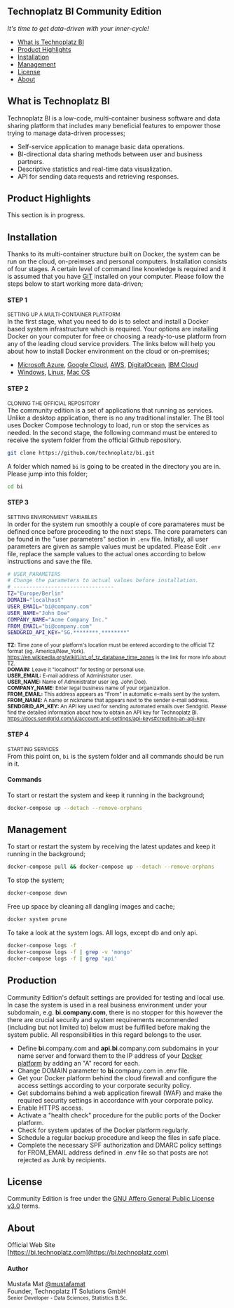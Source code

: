 ## Technoplatz BI Community Edition
*It's time to get data-driven with your inner-cycle!*

- [What is Technoplatz BI](#what-is-technoplatz-bi)
- [Product Highlights](#product-highlights)
- [Installation](#installation)
- [Management](#management)
- [License](#license)
- [About](#about)

## What is Technoplatz BI
Technoplatz BI is a low-code, multi-container business software and data sharing platform that includes many beneficial features to empower those trying to manage data-driven processes;

- Self-service application to manage basic data operations.
- BI-directional data sharing methods between user and business partners.
- Descriptive statistics and real-time data visualization.
- API for sending data requests and retrieving responses.

## Product Highlights
This section is in progress.

## Installation
Thanks to its multi-container structure built on Docker, the system can be run on the cloud, on-preimses and personal computers. Installation consists of four stages. A certain level of command line knowledge is required and it is assumed that you have [GiT](https://git-scm.com) installed on your computer. Please follow the steps below to start working more data-driven;

#### STEP 1
<sup>SETTING UP A MULTI-CONTAINER PLATFORM</sup>\
In the first stage, what you need to do is to select and install a Docker based system infrastructure which is required. Your options are installing Docker on your computer for free or choosing a ready-to-use platform from any of the leading cloud service providers. The links below will help you about how to install Docker environment on the cloud or on-premises;

- [Microsoft Azure](https://azure.microsoft.com/en-us/services/kubernetes-service/docker/), [Google Cloud](https://cloud.google.com/marketplace/docs/container-images), [AWS](https://aws.amazon.com/marketplace/pp/prodview-2jrv4ti3v2r3e?sr=0-1&ref_=beagle&applicationId=AWSMPContessa), [DigitalOcean](https://marketplace.digitalocean.com/apps/docker), [IBM Cloud](https://www.ibm.com/de-de/cloud/learn/docker)
- [Windows](https://docs.docker.com/desktop/install/windows-install), [Linux](https://docs.docker.com/desktop/install/linux-install), [Mac OS](https://docs.docker.com/desktop/install/mac-install)

#### STEP 2
<sup>CLONING THE OFFICIAL REPOSITORY</sup>\
The community edition is a set of applications that running as services. Unlike a desktop application, there is no any traditional installer. The BI tool uses Docker Compose technology to load, run or stop the services as needed. In the second stage, the following command must be entered to receive the system folder from the official Github repository.

```bash
git clone https://github.com/technoplatz/bi.git
```

A folder which named `bi` is going to be created in the directory you are in. Please jump into this folder;

```bash
cd bi
```

#### STEP 3
<sup>SETTING ENVIRONMENT VARIABLES</sup>\
In order for the system run smoothly a couple of core paramateres must be defined once before proceeding to the next steps. The core parameters can be found in the "user parameters" section in `.env` file. Initially, all user parameters are given as sample values must be updated. Please Edit `.env` file, replace the sample values to the actual ones according to below instructions and save the file.

```bash
# USER_PARAMETERS
# Change the parameters to actual values before installation.
# --------------------------------
TZ="Europe/Berlin"
DOMAIN="localhost"
USER_EMAIL="bi@company.com"
USER_NAME="John Doe"
COMPANY_NAME="Acme Company Inc."
FROM_EMAIL="bi@company.com"
SENDGRID_API_KEY="SG.********.********"
```

<sub>**TZ:** Time zone of your platform's location must be entered according to the official TZ format (eg. America/New_York). https://en.wikipedia.org/wiki/List_of_tz_database_time_zones is the link for more info about TZ.\
**DOMAIN:** Leave it "localhost" for testing or personal use.\
**USER_EMAIL:** E-mail address of Administrator user.\
**USER_NAME:** Name of Administrator user (eg. John Doe).\
**COMPANY_NAME:** Enter legal business name of your organization.\
**FROM_EMAIL:** This address appears as "From" in automatic e-mails sent by the system.\
**FROM_NAME:** A name or nickname that appears next to the sender e-mail address.\
**SENDGRID_API_KEY:** An API key used for sending automated emails over Sendgrid. Please find the detailed information about how to obtain an API key for Technoplatz BI. https://docs.sendgrid.com/ui/account-and-settings/api-keys#creating-an-api-key</sub>

#### STEP 4
<sup>STARTING SERVICES</sup>\
From this point on, `bi` is the system folder and all commands should be run in it.

#### Commands
To start or restart the system and keep it running in the background;

```bash
docker-compose up --detach --remove-orphans
```

## Management
To start or restart the system by receiving the latest updates and keep it running in the background;

```bash
docker-compose pull && docker-compose up --detach --remove-orphans
```

To stop the system;

```bash
docker-compose down
```

Free up space by cleaning all dangling images and cache;

```bash
docker system prune
```

To take a look at the system logs. All logs, except db and only api.

```bash
docker-compose logs -f
docker-compose logs -f | grep -v 'mongo'
docker-compose logs -f | grep 'api'
```

## Production
Community Edition's default settings are provided for testing and local use. In case the system is used in a real business environment under your subdomain, e.g. **bi.company.com**, there is no stopper for this however the there are crucial security and system requirements recommended (including but not limited to) below must be fulfilled before making the system public. All responsibilities in this regard belongs to the user.
- Define **bi**.company.com and **api.bi**.company.com subdomains in your name server and forward them to the IP address of your [Docker platform](#step-1) by adding an "A" record for each.
- Change DOMAIN parameter to **bi**.company.com in .env file.
- Get your Docker platform behind the cloud firewall and configure the access settings according to your corporate security policy.
- Get subdomains behind a web application firewall (WAF) and make the required security settings in accordance with your corporate policy.
- Enable HTTPS access.
- Activate a "health check" procedure for the public ports of the Docker platform.
- Check for system updates of the Docker platform regularly.
- Schedule a regular backup procedure and keep the files in safe place.
- Complete the necessary SPF authorization and DMARC policy settings for FROM_EMAIL address defined in .env file so that posts are not rejected as Junk by recipients.

## License
Community Edition is free under the [GNU Affero General Public License v3.0](https://github.com/Technoplatz/bi/blob/main/LICENSE) terms.

## About
Official Web Site\
[https://bi.technoplatz.com](https://bi.technoplatz.com)

#### Author
Mustafa Mat [@mustafamat](https://www.github.com/mustafamat)\
Founder, Technoplatz IT Solutions GmbH\
<sup>Senior Developer - Data Sciences, Statistics B.Sc.</sup>